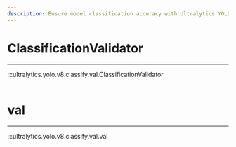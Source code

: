 ```yaml
---
description: Ensure model classification accuracy with Ultralytics YOLO's ClassificationValidator. Validate and improve your model with ease.
---
```


# ClassificationValidator
---
:::ultralytics.yolo.v8.classify.val.ClassificationValidator
<br><br>

# val
---
:::ultralytics.yolo.v8.classify.val.val
<br><br>